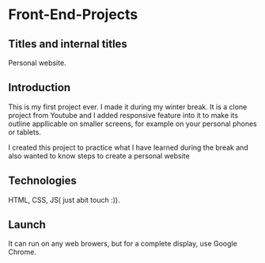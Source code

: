 # Front-End-Projects


## Titles and internal titles
Personal website.

## Introduction
This is my first project ever. I made it during my winter break. It is a clone project from Youtube and I added responsive feature into it to make its outline appllicable on smaller screens, for example on your personal phones or tablets.


I created this project to practice what I have learned during the break and also wanted to know steps to create a personal website

## Technologies
HTML, CSS, JS( just abit touch :)).

## Launch
It can run on any web browers, but for a complete display, use Google Chrome. 
